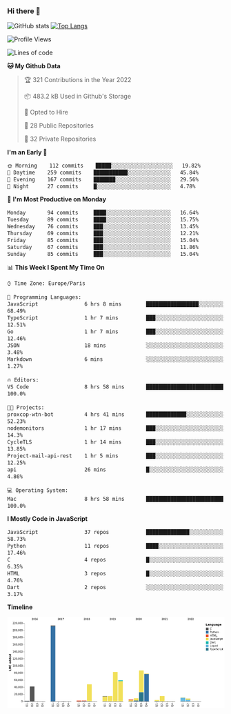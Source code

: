 ### Hi there 👋


![GitHub stats](https://github-readme-stats.vercel.app/api?username=eastkap&theme=dark&show_icons=true&count_private=true)
[![Top Langs](https://github-readme-stats.vercel.app/api/top-langs/?username=eastkap&layout=compact)](https://github.com/anuraghazra/github-readme-stats)



<!--START_SECTION:waka-->
![Profile Views](http://img.shields.io/badge/Profile%20Views-1-blue)

![Lines of code](https://img.shields.io/badge/From%20Hello%20World%20I%27ve%20Written-699142%20lines%20of%20code-blue)

**🐱 My Github Data** 

> 🏆 321 Contributions in the Year 2022
 > 
> 📦 483.2 kB Used in Github's Storage 
 > 
> 💼 Opted to Hire
 > 
> 📜 28 Public Repositories 
 > 
> 🔑 32 Private Repositories  
 > 
**I'm an Early 🐤** 

```text
🌞 Morning    112 commits    █████░░░░░░░░░░░░░░░░░░░░   19.82% 
🌆 Daytime    259 commits    ███████████░░░░░░░░░░░░░░   45.84% 
🌃 Evening    167 commits    ███████░░░░░░░░░░░░░░░░░░   29.56% 
🌙 Night      27 commits     █░░░░░░░░░░░░░░░░░░░░░░░░   4.78%

```
📅 **I'm Most Productive on Monday** 

```text
Monday       94 commits     ████░░░░░░░░░░░░░░░░░░░░░   16.64% 
Tuesday      89 commits     ████░░░░░░░░░░░░░░░░░░░░░   15.75% 
Wednesday    76 commits     ███░░░░░░░░░░░░░░░░░░░░░░   13.45% 
Thursday     69 commits     ███░░░░░░░░░░░░░░░░░░░░░░   12.21% 
Friday       85 commits     ███░░░░░░░░░░░░░░░░░░░░░░   15.04% 
Saturday     67 commits     ███░░░░░░░░░░░░░░░░░░░░░░   11.86% 
Sunday       85 commits     ███░░░░░░░░░░░░░░░░░░░░░░   15.04%

```


📊 **This Week I Spent My Time On** 

```text
⌚︎ Time Zone: Europe/Paris

💬 Programming Languages: 
JavaScript               6 hrs 8 mins        █████████████████░░░░░░░░   68.49% 
TypeScript               1 hr 7 mins         ███░░░░░░░░░░░░░░░░░░░░░░   12.51% 
Go                       1 hr 7 mins         ███░░░░░░░░░░░░░░░░░░░░░░   12.46% 
JSON                     18 mins             ░░░░░░░░░░░░░░░░░░░░░░░░░   3.48% 
Markdown                 6 mins              ░░░░░░░░░░░░░░░░░░░░░░░░░   1.27%

🔥 Editors: 
VS Code                  8 hrs 58 mins       █████████████████████████   100.0%

🐱‍💻 Projects: 
proxcop-wtn-bot          4 hrs 41 mins       █████████████░░░░░░░░░░░░   52.23% 
nodemonitors             1 hr 17 mins        ███░░░░░░░░░░░░░░░░░░░░░░   14.3% 
CycleTLS                 1 hr 14 mins        ███░░░░░░░░░░░░░░░░░░░░░░   13.85% 
Project-mail-api-rest    1 hr 5 mins         ███░░░░░░░░░░░░░░░░░░░░░░   12.25% 
api                      26 mins             █░░░░░░░░░░░░░░░░░░░░░░░░   4.86%

💻 Operating System: 
Mac                      8 hrs 58 mins       █████████████████████████   100.0%

```

**I Mostly Code in JavaScript** 

```text
JavaScript               37 repos            ██████████████░░░░░░░░░░░   58.73% 
Python                   11 repos            ████░░░░░░░░░░░░░░░░░░░░░   17.46% 
C                        4 repos             █░░░░░░░░░░░░░░░░░░░░░░░░   6.35% 
HTML                     3 repos             █░░░░░░░░░░░░░░░░░░░░░░░░   4.76% 
Dart                     2 repos             ░░░░░░░░░░░░░░░░░░░░░░░░░   3.17%

```


**Timeline**

![Chart not found](https://raw.githubusercontent.com/Eastkap/Eastkap/main/charts/bar_graph.png) 


<!--END_SECTION:waka-->

<!--
**Eastkap/eastkap** is a ✨ _special_ ✨ repository because its `README.md` (this file) appears on your GitHub profile.

Here are some ideas to get you started:

- 🔭 I’m currently working on ...
- 🌱 I’m currently learning ...
- 👯 I’m looking to collaborate on ...
- 🤔 I’m looking for help with ...
- 💬 Ask me about ...
- 📫 How to reach me: ...
- 😄 Pronouns: ...
- ⚡ Fun fact: ...
-->
